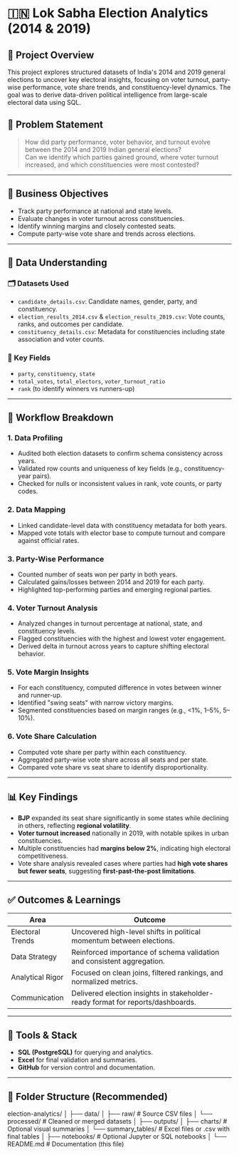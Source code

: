 # 🇮🇳 Lok Sabha Election Analytics (2014 & 2019)

## 📌 Project Overview
This project explores structured datasets of India's 2014 and 2019 general elections to uncover key electoral insights, focusing on voter turnout, party-wise performance, vote share trends, and constituency-level dynamics. The goal was to derive data-driven political intelligence from large-scale electoral data using SQL.

## 🧠 Problem Statement
> How did party performance, voter behavior, and turnout evolve between the 2014 and 2019 Indian general elections?  
> Can we identify which parties gained ground, where voter turnout increased, and which constituencies were most contested?

---

## 🎯 Business Objectives
- Track party performance at national and state levels.
- Evaluate changes in voter turnout across constituencies.
- Identify winning margins and closely contested seats.
- Compute party-wise vote share and trends across elections.

---

## 🧭 Data Understanding

### 🗂 Datasets Used
- `candidate_details.csv`: Candidate names, gender, party, and constituency.
- `election_results_2014.csv` & `election_results_2019.csv`: Vote counts, ranks, and outcomes per candidate.
- `constituency_details.csv`: Metadata for constituencies including state association and voter counts.

### 🧩 Key Fields
- `party`, `constituency`, `state`
- `total_votes`, `total_electors`, `voter_turnout_ratio`
- `rank` (to identify winners vs runners-up)

---

## 🔄 Workflow Breakdown

### 1. **Data Profiling**
- Audited both election datasets to confirm schema consistency across years.
- Validated row counts and uniqueness of key fields (e.g., constituency-year pairs).
- Checked for nulls or inconsistent values in rank, vote counts, or party codes.

### 2. **Data Mapping**
- Linked candidate-level data with constituency metadata for both years.
- Mapped vote totals with elector base to compute turnout and compare against official rates.

### 3. **Party-Wise Performance**
- Counted number of seats won per party in both years.
- Calculated gains/losses between 2014 and 2019 for each party.
- Highlighted top-performing parties and emerging regional parties.

### 4. **Voter Turnout Analysis**
- Analyzed changes in turnout percentage at national, state, and constituency levels.
- Flagged constituencies with the highest and lowest voter engagement.
- Derived delta in turnout across years to capture shifting electoral behavior.

### 5. **Vote Margin Insights**
- For each constituency, computed difference in votes between winner and runner-up.
- Identified "swing seats" with narrow victory margins.
- Segmented constituencies based on margin ranges (e.g., <1%, 1–5%, 5–10%).

### 6. **Vote Share Calculation**
- Computed vote share per party within each constituency.
- Aggregated party-wise vote share across all seats and per state.
- Compared vote share vs seat share to identify disproportionality.

---

## 📊 Key Findings

- **BJP** expanded its seat share significantly in some states while declining in others, reflecting **regional volatility**.
- **Voter turnout increased** nationally in 2019, with notable spikes in urban constituencies.
- Multiple constituencies had **margins below 2%**, indicating high electoral competitiveness.
- Vote share analysis revealed cases where parties had **high vote shares but fewer seats**, suggesting **first-past-the-post limitations**.

---

## ✅ Outcomes & Learnings

| Area | Outcome |
|------|---------|
| Electoral Trends | Uncovered high-level shifts in political momentum between elections. |
| Data Strategy | Reinforced importance of schema validation and consistent aggregation. |
| Analytical Rigor | Focused on clean joins, filtered rankings, and normalized metrics. |
| Communication | Delivered election insights in stakeholder-ready format for reports/dashboards. |

---

## 🧰 Tools & Stack
- **SQL (PostgreSQL)** for querying and analytics.
- **Excel** for final validation and summaries.
- **GitHub** for version control and documentation.

---

## 📁 Folder Structure (Recommended)
election-analytics/
│
├── data/
│ ├── raw/ # Source CSV files
│ └── processed/ # Cleaned or merged datasets
│
├── outputs/
│ ├── charts/ # Optional visual summaries
│ └── summary_tables/ # Excel files or .csv with final tables
│
├── notebooks/ # Optional Jupyter or SQL notebooks
│
└── README.md # Documentation (this file)

